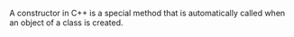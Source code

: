 A constructor in C++ is a special method that is automatically called when an object of a class is created.